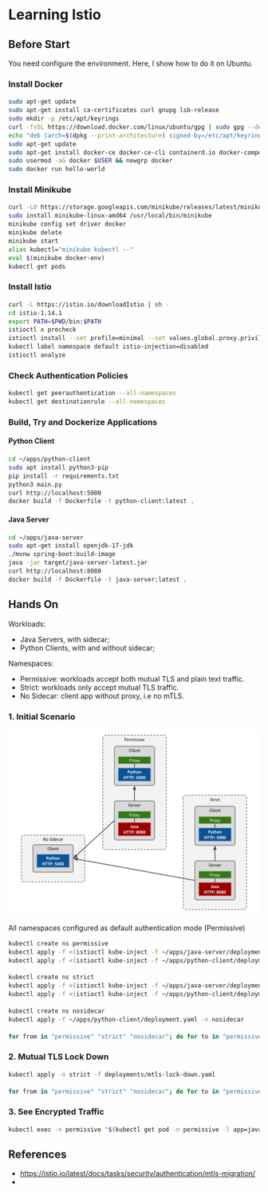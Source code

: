 # Learning Istio

## Before Start

You need configure the environment.
Here, I show how to do it on Ubuntu.

### Install Docker

```sh
sudo apt-get update
sudo apt-get install ca-certificates curl gnupg lsb-release
sudo mkdir -p /etc/apt/keyrings
curl -fsSL https://download.docker.com/linux/ubuntu/gpg | sudo gpg --dearmor -o /etc/apt/keyrings/docker.gpg
echo "deb [arch=$(dpkg --print-architecture) signed-by=/etc/apt/keyrings/docker.gpg] https://download.docker.com/linux/ubuntu $(lsb_release -cs) stable" | sudo tee /etc/apt/sources.list.d/docker.list > /dev/null
sudo apt-get update
sudo apt-get install docker-ce docker-ce-cli containerd.io docker-compose-plugin
sudo usermod -aG docker $USER && newgrp docker
sudo docker run hello-world
```

### Install Minikube

```sh
curl -LO https://storage.googleapis.com/minikube/releases/latest/minikube-linux-amd64
sudo install minikube-linux-amd64 /usr/local/bin/minikube
minikube config set driver docker
minikube delete
minikube start
alias kubectl="minikube kubectl --"
eval $(minikube docker-env)
kubectl get pods
```

### Install Istio

```sh
curl -L https://istio.io/downloadIstio | sh -
cd istio-1.14.1
export PATH=$PWD/bin:$PATH
istioctl x precheck
istioctl install --set profile=minimal --set values.global.proxy.privileged=true
kubectl label namespace default istio-injection=disabled
istioctl analyze
```

### Check Authentication Policies

```sh
kubectl get peerauthentication --all-namespaces
kubectl get destinationrule --all-namespaces
```

### Build, Try and Dockerize Applications

#### Python Client

```sh
cd ~/apps/python-client
sudo apt install python3-pip
pip install -r requirements.txt
python3 main.py
curl http://localhost:5000
docker build -f Dockerfile -t python-client:latest .
```

#### Java Server

```sh
cd ~/apps/java-server
sudo apt-get install openjdk-17-jdk
./mvnw spring-boot:build-image
java -jar target/java-server-latest.jar
curl http://localhost:8080
docker build -f Dockerfile -t java-server:latest .
```

## Hands On

Workloads:
- Java Servers, with sidecar;
- Python Clients, with and without sidecar;

Namespaces:
- Permissive: workloads accept both mutual TLS and plain text traffic.
- Strict: workloads only accept mutual TLS traffic.
- No Sidecar: client app without proxy, i.e no mTLS.

### 1. Initial Scenario

![Initial Scenario](initial-scenario.png)

All namespaces configured as default authentication mode (Permissive)

```sh
kubectl create ns permissive
kubectl apply -f <(istioctl kube-inject -f ~/apps/java-server/deployment.yaml) -n permissive
kubectl apply -f <(istioctl kube-inject -f ~/apps/python-client/deployment.yaml) -n permissive

kubectl create ns strict
kubectl apply -f <(istioctl kube-inject -f ~/apps/java-server/deployment.yaml) -n strict
kubectl apply -f <(istioctl kube-inject -f ~/apps/python-client/deployment.yaml) -n strict

kubectl create ns nosidecar
kubectl apply -f ~/apps/python-client/deployment.yaml -n nosidecar

for from in "permissive" "strict" "nosidecar"; do for to in "permissive" "strict"; do kubectl exec "$(kubectl get pod -l app=python-client -n ${from} -o jsonpath={.items..metadata.name})" -c python-client -n ${from} -- curl http://java-server.${to}:8080 -s -o /dev/null -w "python-client.${from} to java-server.${to}: %{http_code}\n"; done; done
```

### 2. Mutual TLS Lock Down

```sh
kubectl apply -n strict -f deployments/mtls-lock-down.yaml

for from in "permissive" "strict" "nosidecar"; do for to in "permissive" "strict"; do kubectl exec "$(kubectl get pod -l app=python-client -n ${from} -o jsonpath={.items..metadata.name})" -c python-client -n ${from} -- curl http://java-server.${to}:8080 -s -o /dev/null -w "python-client.${from} to java-server.${to}: %{http_code}\n"; done; done
```

### 3. See Encrypted Traffic

```sh
kubectl exec -n permissive "$(kubectl get pod -n permissive -l app=java-server -o jsonpath={.items..metadata.name})" -c istio-proxy -- sudo tcpdump dst port 8080 -A
```

## References

- https://istio.io/latest/docs/tasks/security/authentication/mtls-migration/
- 
